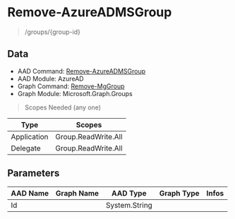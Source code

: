 # Remove-AzureADMSGroup

> /groups/{group-id}

## Data

+ AAD Command: [Remove-AzureADMSGroup](https://docs.microsoft.com/en-us/powershell/module/AzureAD/Remove-AzureADMSGroup)
+ AAD Module: AzureAD
+ Graph Command: [Remove-MgGroup](https://docs.microsoft.com/en-us/powershell/module/Microsoft.Graph.Groups/Remove-MgGroup)
+ Graph Module: Microsoft.Graph.Groups

> Scopes Needed (any one)

|Type|Scopes|
|---|---|
|Application|Group.ReadWrite.All|
|Delegate|Group.ReadWrite.All|

## Parameters

|AAD Name|Graph Name|AAD Type|Graph Type|Infos|
|---|---|---|---|---|
|Id||System.String|||

